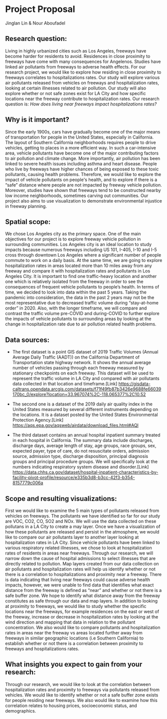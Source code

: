 
# Project Proposal

Jinglan Lin & Nour Aboufadel

## Research question:
Living in highly urbanized cities such as Los Angeles, freeways have become harder for residents to avoid. Residences in close proximity to freeways have come with many consequences for Angelenos. Studies have linked air pollutants from freeways to adverse health effects. For our research project, we would like to explore how residing in close proximity to freeways correlates to hospitalizations rates. Our study will explore various air pollutants released from vehicles on freeways and hospitalization rates, looking at certain illnesses related to air pollution. Our study will also explore whether or not safe zones exist for LA City and how specific locations near the freeway contribute to hospitalization rates. Our research question is: *How does living near freeways impact hospitalizations rates?*

## Why is it important? 
Since the early 1900s, cars have gradually become one of the major means of transportation for people in the United States, especially in California. The layout of Southern California neighborhoods requires people to drive vehicles, getting to places in a more efficient way. In such a car-intensive area, vehicle pollutants have become one of the major contributing factors to air pollution and climate change. More importantly, air pollution has been linked to severe health issues including asthma and heart disease. People who live by freeways have higher chances of being exposed to these toxic pollutants, causing health problems. Therefore, we would like to explore the impact of vehicle pollutants on people's health, and to explore if there is a “safe” distance where people are not impacted by freeway vehicle pollution. Moreover, studies have shown that freeways tend to be constructed nearby low income neighborhoods, sometimes carving out communities. Our project also aims to use visualization to demonstrate environmental injustice in freeway planning.

## Spatial scope: 
We chose Los Angeles city as the primary space. One of the main objectives for our project is to explore freeway vehicle pollution in surrounding communities. Los Angeles city is an ideal location to study impacts because numerous freeways including US 101, I-405, I-10 and I-5 cross through downtown Los Angeles where a significant number of people commute to work on a daily basis. At the same time, we are going to explore hospitalization rates in areas located more than 10 miles away from any freeway and compare it with hospitalization rates and pollutants in Los Angeles City. It is important to find one traffic-heavy location and another one which is relatively isolated from the freeway in order to see the consequences of frequent vehicle pollutants to people’s health. In terms of time, we decided to look into data within the past 5 years. Taking the pandemic into consideration, the data in the past 2 years may not be the most representative due to decreased traffic volume during “stay-at-home order” in 2020. Also, with the longer timeframe, we will compare and contrast the traffic volume pre-COVID and during-COVID to further explore the impacts of vehicle pollutants to surrounding areas by looking at the change in hospitalization rate due to air pollution related health problems.

## Data sources:
- The first dataset is a point GIS dataset of 2019 Traffic Volumes (Annual Average Daily Traffic (AADT)) on the California Department of Transportation state highway network. It shows the annual average number of vehicles passing through each freeway measured by stationary checkpoints on each freeway. This dataset will be used to represent the traffic volume in LA City and compared with air pollutants data collected in that location and timeframe.[Link] https://gisdata-caltrans.opendata.arcgis.com/datasets/f71f49fb87b3426e9688fe66039170bc_0/explore?location=33.967074%2C-118.065377%2C10.52

- The second one is a dataset of the 2019 daily air quality index in the United States measured by several different instruments depending on the locations. It is a dataset posted by the United States Environmental Protection Agency.[Link] https://aqs.epa.gov/aqsweb/airdata/download_files.html#AQI

- The third dataset contains an annual hospital inpatient summary treated in each hospital in California. The summary data include discharges, discharge days, average length of stay, age groups, race groups, sex, expected payer, type of care, do not resuscitate orders, admission source, admission type, discharge disposition, principal diagnosis groups and principal procedure groups. We will specifically look at the numbers indicating respiratory system disease and disorder.[Link] https://data.chhs.ca.gov/dataset/hospital-inpatient-characteristics-by-facility-pivot-profile/resource/e335b3d8-b3cc-42f3-b354-8157779c006a

## Scope and resulting visualizations: 
First we would like to examine the 5 main types of pollutants released from vehicles on freeways. The pollutants we have identified so far for our study are VOC, CO2, CO, SO2 and NOx. We will use the data collected on these pollutans in a LA City to create a may layer. Once we have a visualization of how these pollutants are released and persist in the atmosphere, we would like to compare our air pollutants layer to another layer looking at hospitalization rates in LA City. Since vehicle pollutants have been linked to various respiratory related illnesses, we chose to look at hospitalization rates of residents in areas near freeways. Through our research, we will narrow down the cause of hospital admissions to select illnesses that are directly related to pollution. Map layers created from our data collection on air pollutants and hospitalization rates will help us identify whether or not there is a correlation to hospitalizations and proximity near a freeway.
There is data indicating that living near freeways could cause adverse health impacts, however, we were unable to find data that identifies what exact distance from the freeway is defined as “near” and whether or not there is a safe buffer zone. We hope to identify what distance away from the freeway constitutes as safe through our data and map layers. In addition to looking at proximity to freeways, we would like to study whether the specific locations near the freeways, for example residences on the east or west of the freeway, increase or decrease in hospitalization rates by looking at the wind direction and mapping that data in relation to the pollutant concentration. We also would like to compare pollutants and hospitalization rates in areas near the freeway vs areas located further away from freeways in similar geographic locations (i.e Southern California) to establish whether or not there is a correlation between proximity to freeways and hospitalizations rates. 

## What insights you expect to gain from your research:
Through our research, we would like to look at the correlation between hospitalization rates and proximity to freeways via pollutants released from vehicles. We would like to identify whether or not a safe buffer zone exists for people residing near freeways. We also would like to examine how this correlation relates to housing prices, socioeconomic status, and demographics. 
